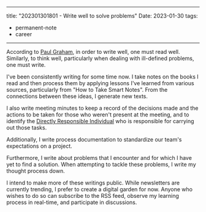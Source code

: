 
---
title: "202301301801 - Write well to solve problems"
Date: 2023-01-30
tags: 
- permanent-note 
- career
---

According to [Paul Graham](https://twitter.com/paulg/status/1460660779309572105?s=20&t=7dRAEzZ4YbsG8TvkblNYoA), in order to write well, one must read well. Similarly, to think well, particularly when dealing with ill-defined problems, one must write.

I've been consistently writing for some time now. I take notes on the books I read and then process them by applying lessons I've learned from various sources, particularly from "How to Take Smart Notes". From the connections between these ideas, I generate new texts.

I also write meeting minutes to keep a record of the decisions made and the actions to be taken for those who weren't present at the meeting, and to identify the [Directly Responsible Individual](https://medium.com/@mmamet/directly-responsible-individuals-f5009f465da4) who is responsible for carrying out those tasks.

Additionally, I write process documentation to standardize our team's expectations on a project.

Furthermore, I write about problems that I encounter and for which I have yet to find a solution. When attempting to tackle these problems, I write my thought process down.

I intend to make more of these writings public. While newsletters are currently trending, I prefer to create a digital garden for now. Anyone who wishes to do so can subscribe to the RSS feed, observe my learning process in real-time, and participate in discussions.








